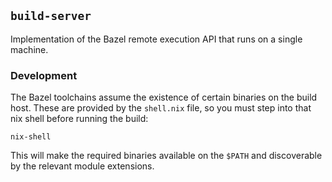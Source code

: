 ## `build-server`

Implementation of the Bazel remote execution API that runs on a single machine.

### Development

The Bazel toolchains assume the existence of certain binaries on the build host.
These are provided by the `shell.nix` file, so you must step into that nix shell
before running the build:

```
nix-shell
```

This will make the required binaries available on the `$PATH` and discoverable
by the relevant module extensions.